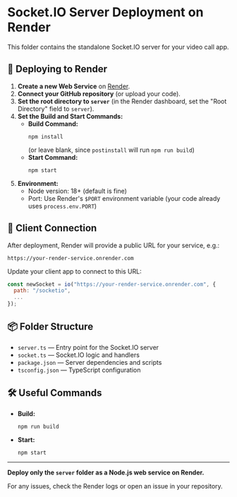 # Socket.IO Server Deployment on Render

This folder contains the standalone Socket.IO server for your video call app.

## 🚀 Deploying to Render

1. **Create a new Web Service** on [Render](https://render.com/).
2. **Connect your GitHub repository** (or upload your code).
3. **Set the root directory to `server`** (in the Render dashboard, set the "Root Directory" field to `server`).
4. **Set the Build and Start Commands:**
   - **Build Command:**
     ```
     npm install
     ```
     (or leave blank, since `postinstall` will run `npm run build`)
   - **Start Command:**
     ```
     npm start
     ```
5. **Environment:**
   - Node version: 18+ (default is fine)
   - Port: Use Render's `$PORT` environment variable (your code already uses `process.env.PORT`)

## 🔗 Client Connection

After deployment, Render will provide a public URL for your service, e.g.:

```
https://your-render-service.onrender.com
```

Update your client app to connect to this URL:

```js
const newSocket = io("https://your-render-service.onrender.com", {
  path: "/socketio",
  ...
});
```

## 📦 Folder Structure

- `server.ts` — Entry point for the Socket.IO server
- `socket.ts` — Socket.IO logic and handlers
- `package.json` — Server dependencies and scripts
- `tsconfig.json` — TypeScript configuration

## 🛠️ Useful Commands

- **Build:**
  ```
  npm run build
  ```
- **Start:**
  ```
  npm start
  ```

---

**Deploy only the `server` folder as a Node.js web service on Render.**

For any issues, check the Render logs or open an issue in your repository.
